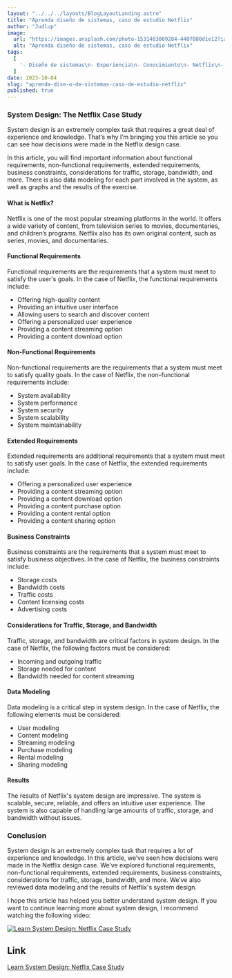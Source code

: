 ```yaml
---
layout: "../../../layouts/BlogLayoutLanding.astro"
title: "Aprenda diseño de sistemas, caso de estudio Netflix"
author: "Judlup"
image:
  url: "https://images.unsplash.com/photo-1531403009284-440f080d1e12?ixlib=rb-4.0.3&ixid=M3wxMjA3fDB8MHxwaG90by1wYWdlfHx8fGVufDB8fHx8fA%3D%3D&auto=format&fit=crop&w=3540&q=80"
  alt: "Aprenda diseño de sistemas, caso de estudio Netflix"
tags:
  [
    '- Diseño de sistemas\n- Experiencia\n- Conocimiento\n- Netflix\n- Requerimientos funcionales\n- Requerimientos no funcionales\n- Requerimientos extendidos\n- Limitantes de negocio\n- Consideraciones\n- Tráfico\n- Almacenamiento\n- Ancho de banda\n- Modelado de datos\n- Gr',
  ]
date: 2023-10-04
slug: "aprenda-dise-o-de-sistemas-caso-de-estudio-netflix"
published: true
---
```

### System Design: The Netflix Case Study

System design is an extremely complex task that requires a great deal of experience and knowledge. That’s why I’m bringing you this article so you can see how decisions were made in the Netflix design case.

In this article, you will find important information about functional requirements, non-functional requirements, extended requirements, business constraints, considerations for traffic, storage, bandwidth, and more. There is also data modeling for each part involved in the system, as well as graphs and the results of the exercise.

#### What is Netflix?

Netflix is one of the most popular streaming platforms in the world. It offers a wide variety of content, from television series to movies, documentaries, and children’s programs. Netflix also has its own original content, such as series, movies, and documentaries.

#### Functional Requirements

Functional requirements are the requirements that a system must meet to satisfy the user's goals. In the case of Netflix, the functional requirements include:

- Offering high-quality content
- Providing an intuitive user interface
- Allowing users to search and discover content
- Offering a personalized user experience
- Providing a content streaming option
- Providing a content download option

#### Non-Functional Requirements

Non-functional requirements are the requirements that a system must meet to satisfy quality goals. In the case of Netflix, the non-functional requirements include:

- System availability
- System performance
- System security
- System scalability
- System maintainability

#### Extended Requirements

Extended requirements are additional requirements that a system must meet to satisfy user goals. In the case of Netflix, the extended requirements include:

- Offering a personalized user experience
- Providing a content streaming option
- Providing a content download option
- Providing a content purchase option
- Providing a content rental option
- Providing a content sharing option

#### Business Constraints

Business constraints are the requirements that a system must meet to satisfy business objectives. In the case of Netflix, the business constraints include:

- Storage costs
- Bandwidth costs
- Traffic costs
- Content licensing costs
- Advertising costs

#### Considerations for Traffic, Storage, and Bandwidth

Traffic, storage, and bandwidth are critical factors in system design. In the case of Netflix, the following factors must be considered:

- Incoming and outgoing traffic
- Storage needed for content
- Bandwidth needed for content streaming

#### Data Modeling

Data modeling is a critical step in system design. In the case of Netflix, the following elements must be considered:

- User modeling
- Content modeling
- Streaming modeling
- Purchase modeling
- Rental modeling
- Sharing modeling

#### Results

The results of Netflix's system design are impressive. The system is scalable, secure, reliable, and offers an intuitive user experience. The system is also capable of handling large amounts of traffic, storage, and bandwidth without issues.

### Conclusion

System design is an extremely complex task that requires a lot of experience and knowledge. In this article, we’ve seen how decisions were made in the Netflix design case. We’ve explored functional requirements, non-functional requirements, extended requirements, business constraints, considerations for traffic, storage, bandwidth, and more. We’ve also reviewed data modeling and the results of Netflix's system design.

I hope this article has helped you better understand system design. If you want to continue learning more about system design, I recommend watching the following video:

[![Learn System Design: Netflix Case Study](https://img.youtube.com/vi/S1H7ZwVELCM/0.jpg)](https://www.youtube.com/shorts/S1H7ZwVELCM?feature=share "Learn System Design: Netflix Case Study")

## Link

[Learn System Design: Netflix Case Study](https://bit.ly/3865461)